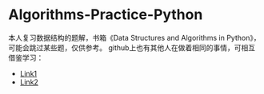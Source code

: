 # Algorithms-Practice-Python
本人复习数据结构的题解，书箱《Data Structures and Algorithms in Python》，可能会跳过某些题，仅供参考。
github上也有其他人在做着相同的事情，可相互借鉴学习：
- [Link1](https://github.com/jihoonerd/Data_Structures_and_Algorithms_in_Python/tree/master/)
- [Link2](https://github.com/wdlcameron/Solutions-to-Data-Structures-and-Algorithms-in-Python)
